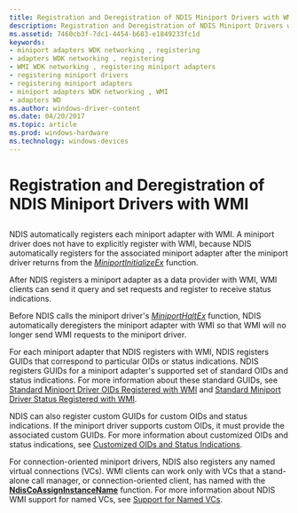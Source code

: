 ```yaml
---
title: Registration and Deregistration of NDIS Miniport Drivers with WMI
description: Registration and Deregistration of NDIS Miniport Drivers with WMI
ms.assetid: 7460cb3f-7dc1-4454-b683-e1849233fc1d
keywords:
- miniport adapters WDK networking , registering
- adapters WDK networking , registering
- WMI WDK networking , registering miniport adapters
- registering miniport drivers
- registering miniport adapters
- miniport adapters WDK networking , WMI
- adapters WD
ms.author: windows-driver-content
ms.date: 04/20/2017
ms.topic: article
ms.prod: windows-hardware
ms.technology: windows-devices
---
```


# Registration and Deregistration of NDIS Miniport Drivers with WMI


## <a href="" id="ddk-registration-and-deregistration-of-ndis-miniport-drivers-with-wmi-"></a>


NDIS automatically registers each miniport adapter with WMI. A miniport driver does not have to explicitly register with WMI, because NDIS automatically registers for the associated miniport adapter after the miniport driver returns from the [*MiniportInitializeEx*](https://msdn.microsoft.com/library/windows/hardware/ff559389) function.

After NDIS registers a miniport adapter as a data provider with WMI, WMI clients can send it query and set requests and register to receive status indications.

Before NDIS calls the miniport driver's [*MiniportHaltEx*](https://msdn.microsoft.com/library/windows/hardware/ff559388) function, NDIS automatically deregisters the miniport adapter with WMI so that WMI will no longer send WMI requests to the miniport driver.

For each miniport adapter that NDIS registers with WMI, NDIS registers GUIDs that correspond to particular OIDs or status indications. NDIS registers GUIDs for a miniport adapter's supported set of standard OIDs and status indications. For more information about these standard GUIDs, see [Standard Miniport Driver OIDs Registered with WMI](standard-miniport-driver-oids-registered-with-wmi.md) and [Standard Miniport Driver Status Registered with WMI](standard-miniport-driver-status-indications-registered-with-wmi.md).

NDIS can also register custom GUIDs for custom OIDs and status indications. If the miniport driver supports custom OIDs, it must provide the associated custom GUIDs. For more information about customized OIDs and status indications, see [Customized OIDs and Status Indications](customized-oids-and-status-indications.md).

For connection-oriented miniport drivers, NDIS also registers any named virtual connections (VCs). WMI clients can work only with VCs that a stand-alone call manager, or connection-oriented client, has named with the [**NdisCoAssignInstanceName**](https://msdn.microsoft.com/library/windows/hardware/ff561692) function. For more information about NDIS WMI support for named VCs, see [Support for Named VCs](support-for-named-vcs.md).

 

 





